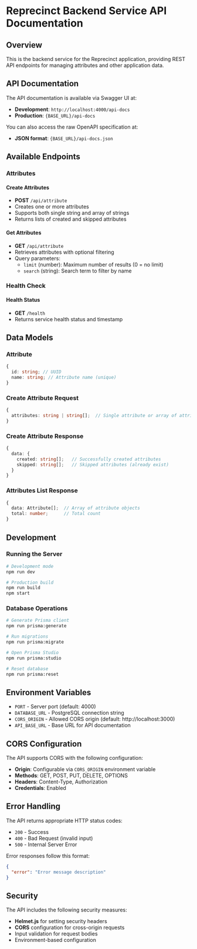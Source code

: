 # Reprecinct Backend Service API Documentation

## Overview

This is the backend service for the Reprecinct application, providing REST API endpoints for managing attributes and other application data.

## API Documentation

The API documentation is available via Swagger UI at:

- **Development**: `http://localhost:4000/api-docs`
- **Production**: `{BASE_URL}/api-docs`

You can also access the raw OpenAPI specification at:

- **JSON format**: `{BASE_URL}/api-docs.json`

## Available Endpoints

### Attributes

#### Create Attributes

- **POST** `/api/attribute`
- Creates one or more attributes
- Supports both single string and array of strings
- Returns lists of created and skipped attributes

#### Get Attributes

- **GET** `/api/attribute`
- Retrieves attributes with optional filtering
- Query parameters:
  - `limit` (number): Maximum number of results (0 = no limit)
  - `search` (string): Search term to filter by name

### Health Check

#### Health Status

- **GET** `/health`
- Returns service health status and timestamp

## Data Models

### Attribute

```typescript
{
  id: string; // UUID
  name: string; // Attribute name (unique)
}
```

### Create Attribute Request

```typescript
{
  attributes: string | string[];  // Single attribute or array of attributes
}
```

### Create Attribute Response

```typescript
{
  data: {
    created: string[];   // Successfully created attributes
    skipped: string[];   // Skipped attributes (already exist)
  }
}
```

### Attributes List Response

```typescript
{
  data: Attribute[];  // Array of attribute objects
  total: number;      // Total count
}
```

## Development

### Running the Server

```bash
# Development mode
npm run dev

# Production build
npm run build
npm start
```

### Database Operations

```bash
# Generate Prisma client
npm run prisma:generate

# Run migrations
npm run prisma:migrate

# Open Prisma Studio
npm run prisma:studio

# Reset database
npm run prisma:reset
```

## Environment Variables

- `PORT` - Server port (default: 4000)
- `DATABASE_URL` - PostgreSQL connection string
- `CORS_ORIGIN` - Allowed CORS origin (default: http://localhost:3000)
- `API_BASE_URL` - Base URL for API documentation

## CORS Configuration

The API supports CORS with the following configuration:

- **Origin**: Configurable via `CORS_ORIGIN` environment variable
- **Methods**: GET, POST, PUT, DELETE, OPTIONS
- **Headers**: Content-Type, Authorization
- **Credentials**: Enabled

## Error Handling

The API returns appropriate HTTP status codes:

- `200` - Success
- `400` - Bad Request (invalid input)
- `500` - Internal Server Error

Error responses follow this format:

```json
{
  "error": "Error message description"
}
```

## Security

The API includes the following security measures:

- **Helmet.js** for setting security headers
- **CORS** configuration for cross-origin requests
- Input validation for request bodies
- Environment-based configuration
